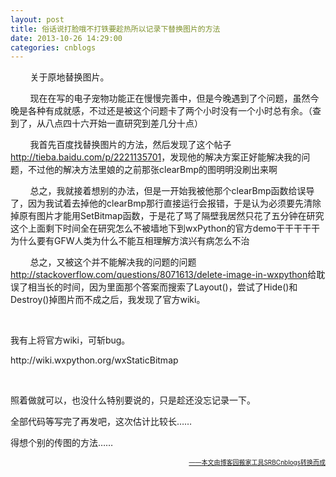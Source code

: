 ```yaml
---
layout: post
title: 俗话说打脸哦不打铁要趁热所以记录下替换图片的方法
date: 2013-10-26 14:29:00
categories: cnblogs
---
```


<p>&nbsp;&nbsp;&nbsp;&nbsp;&nbsp;&nbsp;&nbsp;&nbsp;关于原地替换图片。</p>
<p>&nbsp;&nbsp;&nbsp;&nbsp;&nbsp;&nbsp;&nbsp;&nbsp;现在在写的电子宠物功能正在慢慢完善中，但是今晚遇到了个问题，虽然今晚是各种有成就感，不过还是被这个问题卡了两个小时没有一个小时总有余。（查到了，从八点四十六开始一直研究到差几分十点）</p>
<p>&nbsp;&nbsp;&nbsp;&nbsp;&nbsp;&nbsp;&nbsp;&nbsp;我首先百度找替换图片的方法，然后发现了这个帖子<a href="http://tieba.baidu.com/p/2221135701" rel="nofollow" target="_blank">http://tieba.baidu.com/p/2221135701</a>，发现他的解决方案正好能解决我的问题，不过他的解决方法里娘的之前那张clearBmp的图明明没刷出来啊</p>
<p>&nbsp;&nbsp;&nbsp;&nbsp;&nbsp;&nbsp;&nbsp;&nbsp;总之，我就接着想别的办法，但是一开始我被他那个clearBmp函数给误导了，因为我试着去掉他的clearBmp那行直接运行会报错，于是认为必须要先清除掉原有图片才能用SetBitmap函数，于是花了骂了隔壁我居然只花了五分钟在研究这个上面剩下时间全在研究怎么不被墙地下到wxPython的官方demo干干干干干为什么要有GFW人类为什么不能互相理解方滨兴有病怎么不治</p>
<p>&nbsp;&nbsp;&nbsp;&nbsp;&nbsp;&nbsp;&nbsp;&nbsp;总之，又被这个并不能解决我的问题的问题<a href="http://stackoverflow.com/questions/8071613/delete-image-in-wxpython" rel="nofollow" target="_blank">http://stackoverflow.com/questions/8071613/delete-image-in-wxpython</a>给耽误了相当长的时间，因为里面那个答案而搜索了Layout()，尝试了Hide()和Destroy()掉图片而不成之后，我发现了官方wiki。</p>
<p>&nbsp;</p>
<p>我有上将官方wiki，可斩bug。</p>
<p>http://wiki.wxpython.org/wxStaticBitmap</p>
<p>&nbsp;</p>
<p>照着做就可以，也没什么特别要说的，只是趁还没忘记录一下。</p>
<p>全部代码等写完了再发吧，这次估计比较长&hellip;&hellip;</p>
<p>得想个别的传图的方法&hellip;&hellip;</p>

<div align=right><a href="https://github.com/mlxy/SRBCnblogs"><font size=1>——本文由博客园搬家工具SRBCnblogs转换而成</font></a></div>